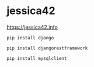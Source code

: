 # jessica42
https://jessica42.info

```
pip install django
```
```
pip install djangorestframework
```
```
pip install mysqlclient
```

